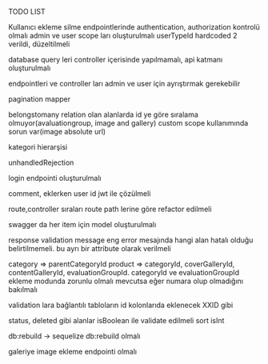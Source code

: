 TODO LIST

Kullanıcı ekleme silme endpointlerinde authentication, authorization kontrolü olmalı
admin ve user scope ları oluşturulmalı
userTypeId hardcoded 2 verildi, düzeltilmeli

database query leri controller içerisinde yapılmamalı, api katmanı oluşturulmalı

endpointleri ve controller ları admin ve user için ayrıştırmak gerekebilir

pagination mapper

belongstomany relation olan alanlarda id ye göre sıralama olmuyor(avaluationgroup, image and gallery)
custom scope kullanımında sorun var(image absolute url)

kategori hierarşisi

unhandledRejection

login endpointi oluşturulmalı

comment, eklerken user id jwt ile çözülmeli



route,controller sıraları route path lerine göre refactor edilmeli

swagger da her item için model oluşturulmalı

response validation message eng
error mesajında hangi alan hatalı olduğu belirtilmemeli. bu ayrı bir attribute olarak verilmeli

category => parentCategoryId
product => categoryId, coverGalleryId, contentGalleryId, evaluationGroupId. categoryId ve evaluationGroupId ekleme modunda zorunlu olmalı
mevcutsa eğer numara olup olmadığını bakılmalı

validation lara bağlantılı tabloların id kolonlarıda eklenecek XXID gibi

status, deleted gibi alanlar isBoolean ile validate edilmeli
sort isInt

db:rebuild -> sequelize db:rebuild olmalı

galeriye image ekleme endpointi olmalı
